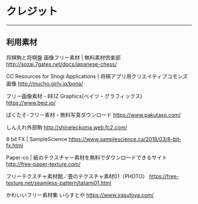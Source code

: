 # クレジット
<hr>

## 利用素材

将棋駒と将棋盤 画像フリー素材 | 無料素材倶楽部
http://sozai.7gates.net/docs/japanese-chess/

CC Resources for Shogi Applications | 将棋アプリ用クリエイティブコモンズ画像
http://mucho.girly.jp/bona/
 
フリー画像素材 - BEIZ Graphics(ベイツ・グラフィックス)
https://www.beiz.jp/
 
ぱくたそ-フリー素材・無料写真ダウンロード
https://www.pakutaso.com/
 
しんえれ外部駒
http://shineleckoma.web.fc2.com/
 
8 bit FX | SampleScience
https://www.samplescience.ca/2018/03/8-bit-fx.html
 
Paper-co | 紙のテクスチャー素材を無料でダウンロードできるサイト
http://free-paper-texture.com/
 
フリーテクスチャ素材館／畳のテクスチャ素材01（PHOTO）
https://free-texture.net/seamless-pattern/tatami01.html

かわいいフリー素材集 いらすとや
https://www.irasutoya.com/
